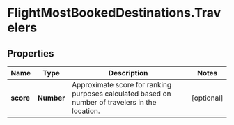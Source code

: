 # FlightMostBookedDestinations.Travelers

## Properties

Name | Type | Description | Notes
------------ | ------------- | ------------- | -------------
**score** | **Number** | Approximate score for ranking purposes calculated based on number of travelers in the location. | [optional] 



